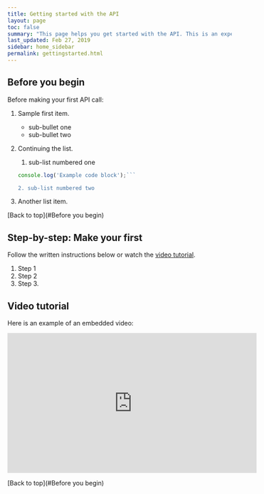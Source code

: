 ```yaml
---
title: Getting started with the API
layout: page
toc: false
summary: "This page helps you get started with the API. This is an experiment to test publishing tools. The content is placeholder text."
last_updated: Feb 27, 2019
sidebar: home_sidebar
permalink: gettingstarted.html
---
```


## Before you begin

Before making your first API call:

1.  Sample first item.

    * sub-bullet one
    * sub-bullet two

2.  Continuing the list.

    1. sub-list numbered one

      ```js
      console.log('Example code block');```

    2. sub-list numbered two
3.  Another list item.

[Back to top](#Before you begin)

## Step-by-step: Make your first

Follow the written instructions below or watch the [video tutorial](#video).

1.  Step 1
2.  Step 2
3.  Step 3.

## Video tutorial

Here is an example of an embedded video:

<iframe width="560" height="315" src="https://www.youtube.com/embed/CmBm59V-SOE" frameborder="0" allow="accelerometer; autoplay; encrypted-media; gyroscope; picture-in-picture" allowfullscreen></iframe>

[Back to top](#Before you begin)
